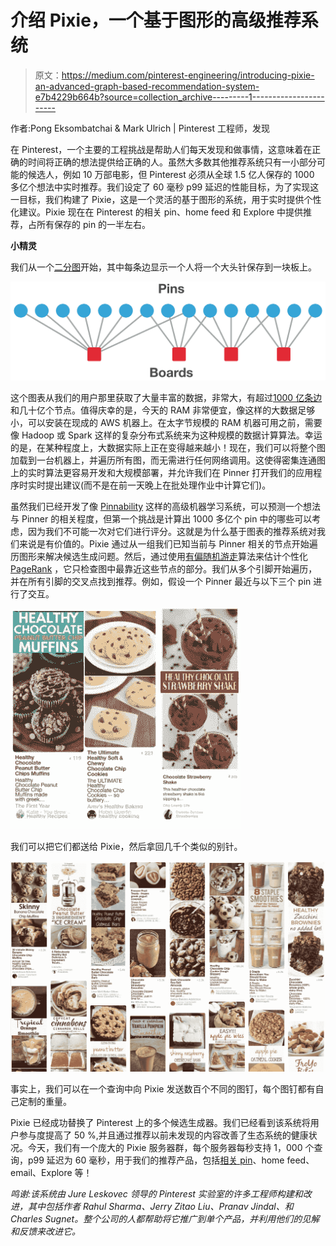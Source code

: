 # 介绍 Pixie，一个基于图形的高级推荐系统

> 原文：<https://medium.com/pinterest-engineering/introducing-pixie-an-advanced-graph-based-recommendation-system-e7b4229b664b?source=collection_archive---------1----------------------->

作者:Pong Eksombatchai & Mark Ulrich | Pinterest 工程师，发现

在 Pinterest，一个主要的工程挑战是帮助人们每天发现和做事情，这意味着在正确的时间将正确的想法提供给正确的人。虽然大多数其他推荐系统只有一小部分可能的候选人，例如 10 万部电影，但 Pinterest 必须从全球 1.5 亿人保存的 1000 多亿个想法中实时推荐。我们设定了 60 毫秒 p99 延迟的性能目标，为了实现这一目标，我们构建了 Pixie，这是一个灵活的基于图形的系统，用于实时提供个性化建议。Pixie 现在在 Pinterest 的相关 pin、home feed 和 Explore 中提供推荐，占所有保存的 pin 的一半左右。

**小精灵**

我们从一个[二分图](https://en.wikipedia.org/wiki/Bipartite_graph)开始，其中每条边显示一个人将一个大头针保存到一块板上。

![](img/edbf03bbe91e40f3973bab39ed75ed7e.png)

这个图表从我们的用户那里获取了大量丰富的数据，非常大，有超过[1000 亿条边](https://twitter.com/Pinterest/status/829391363158446080)和几十亿个节点。值得庆幸的是，今天的 RAM 非常便宜，像这样的大数据足够小，可以安装在现成的 AWS 机器上。在太字节规模的 RAM 机器可用之前，需要像 Hadoop 或 Spark 这样的复杂分布式系统来为这种规模的数据计算算法。幸运的是，在某种程度上，大数据实际上正在变得越来越小！现在，我们可以将整个图加载到一台机器上，并遍历所有图，而无需进行任何网络调用。这使得密集连通图上的实时算法更容易开发和大规模部署，并允许我们在 Pinner 打开我们的应用程序时实时提出建议(而不是在前一天晚上在批处理作业中计算它们)。

虽然我们已经开发了像 [Pinnability](/@Pinterest_Engineering/pinnability-machine-learning-in-the-home-feed-64be2074bf60) 这样的高级机器学习系统，可以预测一个想法与 Pinner 的相关程度，但第一个挑战是计算出 1000 多亿个 pin 中的哪些可以考虑，因为我们不可能一次对它们进行评分。这就是为什么基于图表的推荐系统对我们来说是有价值的。Pixie 通过从一组我们已知当前与 Pinner 相关的节点开始遍历图形来解决候选生成问题。然后，通过使用[有偏随机游走](https://en.wikipedia.org/wiki/Biased_random_walk_on_a_graph)算法来估计个性化 [PageRank](https://en.wikipedia.org/wiki/PageRank) ，它只检查图中最靠近这些节点的部分。我们从多个引脚开始遍历，并在所有引脚的交叉点找到推荐。例如，假设一个 Pinner 最近与以下三个 pin 进行了交互。

![](img/367f4281e16c22ecb04be8a17be9866e.png)

我们可以把它们都送给 Pixie，然后拿回几千个类似的别针。

![](img/1068b6b521582bf532d1e1413974a7c6.png)

事实上，我们可以在一个查询中向 Pixie 发送数百个不同的图钉，每个图钉都有自己定制的重量。

Pixie 已经成功替换了 Pinterest 上的多个候选生成器。我们已经看到该系统将用户参与度提高了 50 %,并且通过推荐以前未发现的内容改善了生态系统的健康状况。今天，我们有一个庞大的 Pixie 服务器群，每个服务器每秒支持 1，000 个查询，p99 延迟为 60 毫秒，用于我们的推荐产品，包括[相关 pin](/@Pinterest_Engineering/applying-deep-learning-to-related-pins-a6fee3c92f5e#.m1zyskflp)、home feed、email、Explore 等！

*鸣谢:该系统由 Jure Leskovec 领导的 Pinterest 实验室的许多工程师构建和改进，其中包括作者 Rahul Sharma、Jerry Zitao Liu、Pranav Jindal、和 Charles Sugnet。整个公司的人都帮助将它推广到单个产品，并利用他们的见解和反馈来改进它。*
